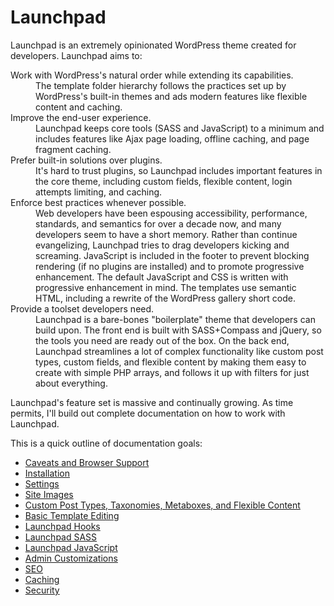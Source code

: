 Launchpad
=========

Launchpad is an extremely opinionated WordPress theme created for developers.  Launchpad aims to:

<dl>
	<dt>Work with WordPress's natural order while extending its capabilities.</dt>
	<dd>The template folder hierarchy follows the practices set up by WordPress's built-in themes and ads modern features like flexible content and caching.</dd>
	<dt>Improve the end-user experience.</dt>
	<dd>Launchpad keeps core tools (SASS and JavaScript) to a minimum and includes features like Ajax page loading, offline caching, and page fragment caching.</dd>
	<dt>Prefer built-in solutions over plugins.</dt>
	<dd>It's hard to trust plugins, so Launchpad includes important features in the core theme, including custom fields, flexible content, login attempts limiting, and caching.</dd>
	<dt>Enforce best practices whenever possible.</dt>
	<dd>Web developers have been espousing accessibility, performance, standards, and semantics for over a decade now, and many developers seem to have a short memory.  Rather than continue evangelizing, Launchpad tries to drag developers kicking and screaming.  JavaScript is included in the footer to prevent blocking rendering (if no plugins are installed) and to promote progressive enhancement.  The default JavaScript and CSS is written with progressive enhancement in mind.  The templates use semantic HTML, including a rewrite of the WordPress gallery short code.</dd>
	<dt>Provide a toolset developers need.</dt>
	<dd>Launchpad is a bare-bones "boilerplate" theme that developers can build upon. The front end is built with SASS+Compass and jQuery, so the tools you need are ready out of the box.  On the back end, Launchpad streamlines a lot of complex functionality like custom post types, custom fields, and flexible content by making them easy to create with simple PHP arrays, and follows it up with filters for just about everything.</dd>
</dl>

Launchpad's feature set is massive and continually growing.  As time permits, I'll build out complete documentation on how to work with Launchpad.

This is a quick outline of documentation goals:

* [Caveats and Browser Support](caveats.md)
* [Installation](install.md)
* [Settings](settings.md)
* [Site Images](site-images.md)
* [Custom Post Types, Taxonomies, Metaboxes, and Flexible Content](post-types.md)
* [Basic Template Editing](basic-template.md)
* [Launchpad Hooks](hooks.md)
* [Launchpad SASS](sass.md)
* [Launchpad JavaScript](js.md)
* [Admin Customizations](admin.md)
* [SEO](seo.md)
* [Caching](caching.md)
* [Security](security.md)